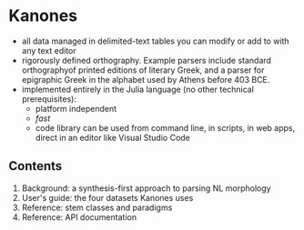 # Kanones


- all data managed in delimited-text tables you can modify or add to with any text editor
- rigorously defined orthography.  Example parsers include standard orthographyof printed editions of literary Greek, and a parser for epigraphic Greek in the alphabet used by Athens before 403 BCE.
- implemented entirely in the Julia language (no other technical prerequisites): 
    - platform independent
    - *fast*
    - code library can be used from command line, in scripts, in web apps, direct in an editor like Visual Studio Code


## Contents

1. Background: a synthesis-first approach to parsing NL morphology
2. User's guide:  the four datasets Kanones uses
3. Reference: stem classes and paradigms
4. Reference: API documentation
